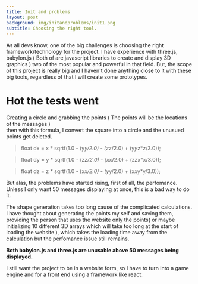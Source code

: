 ```yaml
---
title: Init and problems
layout: post
background: img/initandproblems/init1.png
subtitle: Choosing the right tool.
---
```


As all devs know, one of the big challenges is choosing the right framework/technology for the project. I have experience with three.js, babylon.js ( Both of are javascript libraries to create and display 3D graphics ) two of the most popular and powerful in that field. But, the scope of this project is really big and I haven't done anything close to it with these big tools, regardless of that I will create some prototypes.

# Hot the tests went

Creating a circle and grabbing the points ( The points will be the locations of the messages )<br>
then with this formula, I convert the square into a circle
and the unusued points get deleted.

> float dx = x * sqrtf(1.0 - (y*y/2.0) - (z*z/2.0) + (y*y*z*z/3.0));<br>

> float dy = y * sqrtf(1.0 - (z*z/2.0) - (x*x/2.0) + (z*z*x*x/3.0));<br>

> float dz = z * sqrtf(1.0 - (x*x/2.0) - (y*y/2.0) + (x*x*y*y/3.0));<br>

But alas, the problems have started rising, first of all, the perfomance.
Unless I only want 50 messages displaying at once, this is a bad way to do it.<br>

The shape generation takes too long cause of the complicated calculations.
I have thought about generating the points my self and saving them, providing the person that uses the website only the points( or maybe initializing 10 different 3D arrays which will take too long at the start of loading the website ), which takes the loading time away from the calculation but the perfomance issue still remains.

<b>Both babylon.js and three.js are unusable above 50 messages being displayed.</b>

I still want the project to be in a website form, so I have to turn into a game engine and for a front end using a framework like react.
